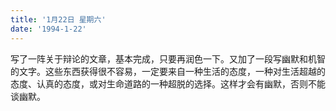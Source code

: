 ```yaml
---
title: '1月22日 星期六'
date: '1994-1-22'
---
```

写了一阵关于辩论的文章，基本完成，只要再润色一下。又加了一段写幽默和机智的文字。这些东西获得很不容易，一定要来自一种生活的态度，一种对生活超越的态度、认真的态度，或对生命道路的一种超脱的选择。这样才会有幽默，否则不能谈幽默。